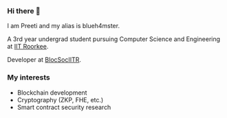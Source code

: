 ### Hi there 👋
I am Preeti and my alias is blueh4mster.

A 3rd year undergrad student pursuing Computer Science and Engineering at [IIT Roorkee](https://iitr.ac.in).

Developer at [BlocSocIITR](https://github.com/BlocSoc-iitr).

### My interests 
- Blockchain development
- Cryptography (ZKP, FHE, etc.)
- Smart contract security research

<!--
[![Blueh4mster's GitHub stats](https://github-readme-stats.vercel.app/api?username=blueh4mster)](https://github.com/anuraghazra/github-readme-stats)
-->
